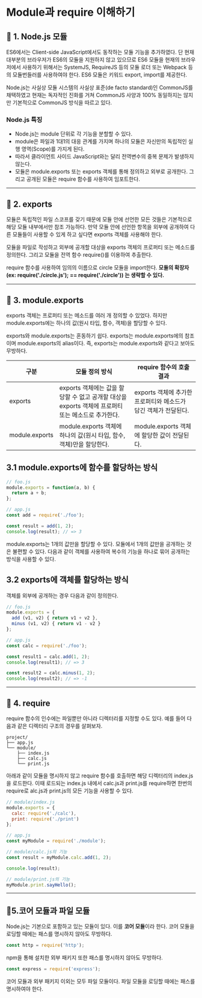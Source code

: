 # Module과 require 이해하기

## 📌 1. Node.js 모듈
ES6에서는 Client-side JavaScript에서도 동작하는 모듈 기능을 추가하였다. 단 현재 대부분의 브라우저가 ES6의 모듈을 지원하지 않고 있으므로 ES6 모듈을 현재의 브라우저에서 사용하기 위해서는 SystemJS, RequireJS 등의 모듈 로더 또는 Webpack 등의 모듈번들러를 사용하여야 한다. ES6 모듈은 키워드 export, import를 제공한다.

Node.js는 사실상 모듈 시스템의 사실상 표준(de facto standard)인 CommonJS를 채택하였고 현재는 독자적인 진화를 거쳐 CommonJS 사양과 100% 동일하지는 않지만 기본적으로 CommonJS 방식을 따르고 있다.
### Node.js 특징

- Node.js는 module 단위로 각 기능을 분할할 수 있다. 
- module은 파일과 1대1의 대응 관계를 가지며 하나의 모듈은 자신만의 독립적인 실행 영역(Scope)를 가지게 된다. 
- 따라서 클라이언트 사이드 JavaScript와는 달리 전역변수의 중복 문제가 발생하지 않는다.
- 모듈은 module.exports 또는 exports 객체를 통해 정의하고 외부로 공개한다. 그리고 공개된 모듈은 require 함수를 사용하여 임포트한다.
___

## 📌 2. exports
모듈은 독립적인 파일 스코프를 갖기 때문에 모듈 안에 선언한 모든 것들은 기본적으로 해당 모듈 내부에서만 참조 가능하다. 만약 모듈 안에 선언한 항목을 외부에 공개하여 다른 모듈들이 사용할 수 있게 하고 싶다면 exports 객체를 사용해야 한다.

모듈을 파일로 작성하고 외부에 공개할 대상을 exports 객체의 프로퍼티 또는 메소드를 정의한다. 그리고 모듈을 전역 함수 require()를 이용하여 추출한다.

require 함수를 사용하여 임의의 이름으로 circle 모듈을 import한다. **모듈의 확장자(ex: require('./circle.js'); == require('./circle')) 는 생략할 수 있다.**
___
## 📌 3. module.exports
exports 객체는 프로퍼티 또는 메소드를 여러 개 정의할 수 있었다. 하지만 module.exports에는 하나의 값(원시 타입, 함수, 객체)을 할당할 수 있다.

exports와 module.exports는 혼동하기 쉽다. exports는 module.exports에의 참조이며 module.exports의 alias이다. 즉, exports는 module.exports와 같다고 보아도 무방하다.

|구분|	모듈 정의 방식|	require 함수의 호출 결과|
|--|--|--|
|exports|	exports 객체에는 값을 할당할 수 없고 공개할 대상을 exports 객체에 프로퍼티 또는 메소드로 추가한다.|	exports 객체에 추가한 프로퍼티와 메소드가 담긴 객체가 전달된다.|
|module.exports|	module.exports 객체에 하나의 값(원시 타입, 함수, 객체)만을 할당한다.|	module.exports 객체에 할당한 값이 전달된다.|


## 3.1 module.exports에 함수를 할당하는 방식
```js
// foo.js
module.exports = function(a, b) {
  return a + b;
};
```
```js
// app.js
const add = require('./foo');

const result = add(1, 2);
console.log(result); // => 3
```

module.exports는 1개의 값만을 할당할 수 있다. 모듈에서 1개의 값만을 공개하는 것은 불편할 수 있다. 다음과 같이 객체를 사용하여 복수의 기능을 하나로 묶어 공개하는 방식을 사용할 수 있다.

## 3.2 exports에 객체를 할당하는 방식
객체를 외부에 공개하는 경우 다음과 같이 정의한다.
```js
// foo.js
module.exports = {
  add (v1, v2) { return v1 + v2 },
  minus (v1, v2) { return v1 - v2 }
};
```
```js
// app.js
const calc = require('./foo');

const result1 = calc.add(1, 2);
console.log(result1); // => 3

const result2 = calc.minus(1, 2);
console.log(result2); // => -1
```
___
## 📌 4. require
require 함수의 인수에는 파일뿐만 아니라 디렉터리를 지정할 수도 있다. 예를 들어 다음과 같은 디렉터리 구조의 경우를 살펴보자.

    project/
    ├── app.js
    └── module/
        ├── index.js
        ├── calc.js
        └── print.js

아래과 같이 모듈을 명시하지 않고 require 함수를 호출하면 해당 디렉터리의 index.js을 로드한다.
이때 로드되는 index.js 내에서 calc.js과 print.js를 require하면 한번의 require로 alc.js과 print.js의 모든 기능을 사용할 수 있다.

```js
// module/index.js
module.exports = {
  calc: require('./calc'),
  print: require('./print')
};
```
```js
// app.js
const myModule = require('./module');

// module/calc.js의 기능
const result = myModule.calc.add(1, 2);

console.log(result);

// module/print.js의 기능
myModule.print.sayHello();
```

___

## 📌5.코어 모듈과 파일 모듈
Node.js는 기본으로 포함하고 있는 모듈이 있다. 이를 **코어 모듈**이라 한다. 코어 모듈을 로딩할 때에는 패스를 명시하지 않아도 무방하다.
```js
const http = require('http');
```

npm을 통해 설치한 외부 패키지 또한 패스를 명시하지 않아도 무방하다.
```js
const express = require('express');
```

코어 모듈과 외부 패키지 이외는 모두 파일 모듈이다. 파일 모듈을 로딩할 때에는 패스를 명시하여야 한다.